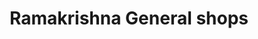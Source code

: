 ---
title: "Ramakrishna General shops"
url: /vijayawada/ramakrishna-general-shops/
shop: general
---